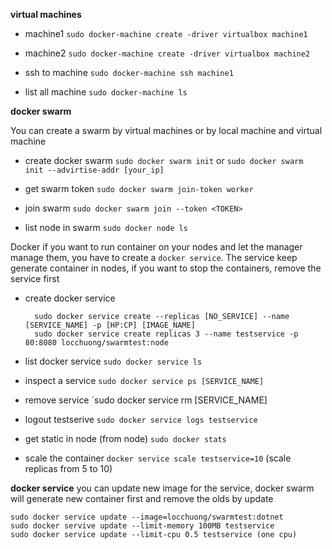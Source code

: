 **virtual machines**

- machine1 `sudo docker-machine create -driver virtualbox machine1`

- machine2 `sudo docker-machine create -driver virtualbox machine2`

- ssh to machine `sudo docker-machine ssh machine1`

- list all machine `sudo docker-machine ls`

**docker swarm**

You can create a swarm by virtual machines or by local machine and virtual machine

- create docker swarm `sudo docker swarm init` or `sudo docker swarm init --advirtise-addr [your_ip]`

- get swarm token `sudo docker swarm join-token worker`

- join swarm `sudo docker swarm join --token <TOKEN>`

- list node in swarm `sudo docker node ls`

Docker if you want to run container on your nodes and let the manager manage them, you  have to create a `docker service`.
The service keep generate container in nodes, if you want to stop the containers, remove the service first
- create docker service

        sudo docker service create --replicas [NO_SERVICE] --name [SERVICE_NAME] -p [HP:CP] [IMAGE_NAME]
        sudo docker service create replicas 3 --name testservice -p 80:8080 locchuong/swarmtest:node

- list docker service `sudo docker service ls`

- inspect a service `sudo docker service ps [SERVICE_NAME]`

- remove service `sudo docker service rm [SERVICE_NAME]

- logout testserive `sudo docker service logs testservice`

- get static in node (from node) `sudo docker stats`

- scale the container `docker service scale testservice=10` (scale replicas from 5 to 10)

**docker service**
you can update new image for the service, docker swarm will generate new container first and remove the olds by update
	
	sudo docker service update --image=locchuong/swarmtest:dotnet
	sudo docker servive update --limit-memory 100MB testservice
	sudo docker service update --limit-cpu 0.5 testservice (one cpu)
